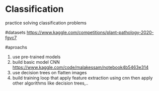 # Classification
practice solving classification problems

#datasets
https://www.kaggle.com/competitions/plant-pathology-2020-fgvc7

#aproachs
1. use pre-trained models
2. build basic model CNN
  https://www.kaggle.com/code/malakessam/notebook4b5463e314
3. use decision trees on flatten images
4. build training loop that apply feature extraction using cnn then apply other algorithms like decision trees,.. 
